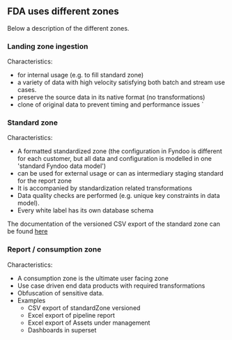 ## FDA uses different zones
Below a description of the different zones.

### Landing zone ingestion 
 
Characteristics: 
* for internal usage (e.g. to fill standard zone)
* a variety of data with high velocity satisfying both batch and stream use cases. 
* preserve the source data in its native format (no transformations) 
* clone of original data to prevent timing and performance issues
`

### Standard zone 

Characteristics:
*	A formatted standardized zone (the configuration in Fyndoo is different for each customer, 
    but all data and configuration is modelled in one 'standard Fyndoo data model')
*	can be used for external usage or can as intermediary staging standard for the report zone
*	It is accompanied by standardization related transformations 
*	Data quality checks are performed (e.g. unique key constraints in data model).
*   Every white label has its own database schema

The documentation of the versioned CSV export of the standard zone can be found [here](overview_versions.md)
       
### Report / consumption zone

Characteristics:
*	A consumption zone is the ultimate user facing zone 
*	Use case driven end data products with required transformations
*	Obfuscation of sensitive data. 
*	Examples 
    *	CSV export of standardZone versioned
    *	Excel export of pipeline report
    *	Excel export of Assets under management
    *	Dashboards in superset
